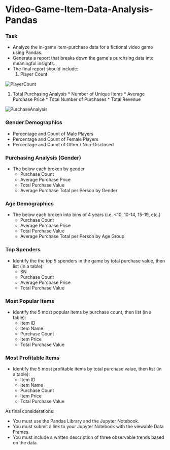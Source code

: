 # Video-Game-Item-Data-Analysis-Pandas

### Task

* Analyze the in-game item-purchase data for a fictional video game using Pandas.
* Generate a report that breaks down the game's purchsing data into meaningful insights.
* The final report should include:
  1. Player Count
  
![PlayerCount](https://github.com/michaellegg16/pandas-challenge/blob/master/Screenshots/PlayerCount.PNG)

  1. Total Purchasing Analysis
    * Number of Unique Items
    * Average Purchase Price
    * Total Number of Purchases
    * Total Revenue

![PurchaseAnalysis](https://github.com/michaellegg16/pandas-challenge/blob/master/Screenshots/PurchaseAnalysis.PNG)

### Gender Demographics

* Percentage and Count of Male Players
* Percentage and Count of Female Players
* Percentage and Count of Other / Non-Disclosed

### Purchasing Analysis (Gender)

* The below each broken by gender
  * Purchase Count
  * Average Purchase Price
  * Total Purchase Value
  * Average Purchase Total per Person by Gender

### Age Demographics

* The below each broken into bins of 4 years (i.e. &lt;10, 10-14, 15-19, etc.)
  * Purchase Count
  * Average Purchase Price
  * Total Purchase Value
  * Average Purchase Total per Person by Age Group

### Top Spenders

* Identify the the top 5 spenders in the game by total purchase value, then list (in a table):
  * SN
  * Purchase Count
  * Average Purchase Price
  * Total Purchase Value

### Most Popular Items

* Identify the 5 most popular items by purchase count, then list (in a table):
  * Item ID
  * Item Name
  * Purchase Count
  * Item Price
  * Total Purchase Value

### Most Profitable Items

* Identify the 5 most profitable items by total purchase value, then list (in a table):
  * Item ID
  * Item Name
  * Purchase Count
  * Item Price
  * Total Purchase Value

As final considerations:

* You must use the Pandas Library and the Jupyter Notebook.
* You must submit a link to your Jupyter Notebook with the viewable Data Frames.
* You must include a written description of three observable trends based on the data.

